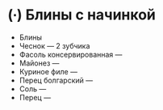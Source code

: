 # (∙) Блины с начинкой

* Блины
* Чеснок — 2 зубчика
* Фасоль консервированная —
* Майонез —
* Куриное филе —
* Перец болгарский —
* Соль —
* Перец —
